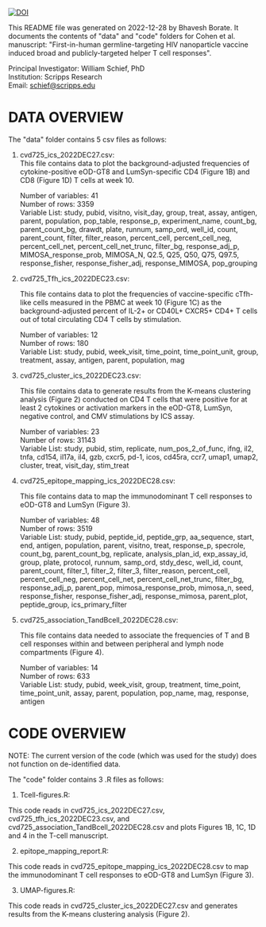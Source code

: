 [![DOI](https://zenodo.org/badge/581292723.svg)](https://zenodo.org/badge/latestdoi/581292723)



This README file was generated on 2022-12-28 by Bhavesh Borate.
It documents the contents of "data" and "code" folders for Cohen et al. manuscript: 
"First-in-human germline-targeting HIV nanoparticle vaccine induced broad and publicly-targeted helper T cell responses". 

Principal Investigator: William Schief, PhD  
Institution: Scripps Research  
Email: schief@scripps.edu   

# DATA OVERVIEW

The "data" folder contains 5 csv files as follows:    

1. cvd725_ics_2022DEC27.csv:     
	This file contains data to plot the background-adjusted frequencies of cytokine-positive eOD-GT8 and LumSyn-specific CD4 (Figure 1B) and CD8 (Figure 1D) T cells at week 10.    
	     
	Number of variables: 41   
	Number of rows: 3359   
	Variable List: study, pubid, visitno, visit_day, group,	treat, assay, antigen, parent, population, pop_table,	response_p, experiment_name, count_bg, parent_count_bg, drawdt, plate, runnum,	samp_ord, well_id, count, parent_count,	filter,	filter_reason, percent_cell, percent_cell_neg, percent_cell_net, percent_cell_net_trunc, filter_bg, response_adj_p, MIMOSA_response_prob, MIMOSA_N, Q2.5, Q25, Q50, Q75, Q97.5, response_fisher,	response_fisher_adj, response_MIMOSA, pop_grouping   


2. cvd725_Tfh_ics_2022DEC23.csv:      
	
	This file contains data to plot the frequencies of vaccine-specific cTfh-like cells measured in the PBMC at week 10 (Figure 1C) as the background-adjusted percent of IL-2+ or CD40L+ CXCR5+ CD4+ T cells out of total circulating CD4 T cells by stimulation.     
	
	Number of variables: 12      
	Number of rows: 180     
	Variable List: study, pubid, week_visit, time_point, time_point_unit, group, treatment,	assay, antigen,	parent,	population, mag     


3. cvd725_cluster_ics_2022DEC23.csv:     
	
	This file contains data to generate results from the K-means clustering analysis (Figure 2) conducted on CD4 T cells that were positive	for at least 2 cytokines or activation markers in the eOD-GT8, LumSyn, negative control, and CMV stimulations by ICS assay.     
	        
	Number of variables: 23     
	Number of rows: 31143     
	Variable List: study, pubid, stim, replicate, num_pos_2_of_func, ifng, il2, tnfa, cd154, il17a, il4, gzb, cxcr5, pd-1, icos, cd45ra, ccr7, umap1, umap2, cluster, treat, visit_day, stim_treat       


4. cvd725_epitope_mapping_ics_2022DEC28.csv:       
	
	This file contains data to map the immunodominant T cell responses to eOD-GT8 and LumSyn (Figure 3).      
	      
	Number of variables: 48      
	Number of rows: 3519      
	Variable List: study, pubid, peptide_id, peptide_grp, aa_sequence, start, end, antigen, population, parent, visitno, treat, response_p, specrole, count_bg, parent_count_bg, replicate, analysis_plan_id, exp_assay_id, group, plate, protocol, runnum, samp_ord, stdy_desc, well_id, count, parent_count, filter_1, filter_2, filter_3, filter_reason, percent_cell, percent_cell_neg, percent_cell_net, percent_cell_net_trunc, filter_bg, response_adj_p, parent_pop, mimosa_response_prob, mimosa_n, seed, response_fisher, response_fisher_adj, response_mimosa, parent_plot, peptide_group, ics_primary_filter      

    
5. cvd725_association_TandBcell_2022DEC28.csv:      
	
	This file contains data needed to associate the frequencies of T and B cell responses within and between peripheral and lymph node compartments (Figure 4).       
	
	Number of variables: 14          
	Number of rows: 633     
	Variable List: study, pubid, week_visit, group, treatment, time_point, time_point_unit, assay, parent, population, pop_name, mag, response, antigen     

	
	

# CODE OVERVIEW 

NOTE: The current version of the code (which was used for the study) does not function on de-identified data.

The "code" folder contains 3 .R files as follows:

1. Tcell-figures.R:    
  
  This code reads in cvd725_ics_2022DEC27.csv, cvd725_tfh_ics_2022DEC23.csv, and cvd725_association_TandBcell_2022DEC28.csv and plots Figures 1B, 1C, 1D and 4 in the T-cell manuscript.

2. epitope_mapping_report.R:   
  
  This code reads in cvd725_epitope_mapping_ics_2022DEC28.csv to map the immunodominant T cell responses to eOD-GT8 and LumSyn (Figure 3).

3. UMAP-figures.R:     
  
  This code reads in cvd725_cluster_ics_2022DEC27.csv and generates results from the K-means clustering analysis (Figure 2).

